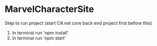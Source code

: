 # MarvelCharacterSite

Step to run project (start C#.net core back end project first before this)
1) In terminal run 'npm install'
2) In terminal run 'npm start'
